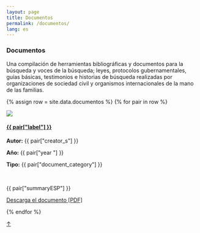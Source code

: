 ```yaml
---
layout: page
title: Documentos
permalink: /documentos/
lang: es
---
```


<h3>Documentos</h3>

<p class="intro">Una compilación de herramientas bibliográficas y documentos para la búsqueda y voces de la búsqueda; leyes, protocolos gubernamentales, guías básicas, testimonios e historias de búsqueda realizadas por organizaciones de sociedad civil y organismos internacionales de la mano de las familias.</p>


<div class="documentos">

{% assign row = site.data.documentos %}
{% for pair in row %}

<div class="row animatable fadeInUp">

<div class="column">
  <img src="https://bulabe.com/buscadoras/documents_covers/doc{{pair["orden"]}}.png"/>
</div>

<div class="double-column">
  <h4><a href="{{ pair["source"] }}" target="_blank">{{ pair["label"] }}</a></h4>
  <p><strong>Autor:</strong> {{ pair["creator_s"] }}</p>
  <p><strong>Año:</strong> {{ pair["year "] }}</p>
  <p><strong>Tipo:</strong> {{ pair["document_category"] }}</p><br/>
  <p>{{ pair["summaryESP"] }}</p>

  <p><a href="https://bulabe.com/buscadoras/documents_pdfs/doc{{pair["orden"]}}.pdf" target="_blank" class="web">Descarga el documento [PDF]</a></p>
</div>


</div><!-- row -->
{% endfor %}
</div><!-- card -->



<a href="#" id="top">↑</a>
